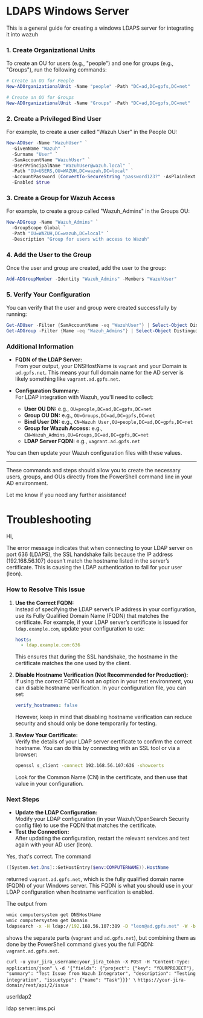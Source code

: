 # LDAPS Windows Server
This is a general guide for creating a windows LDAPS server for integrating it into wazuh
### 1. Create Organizational Units

To create an OU for users (e.g., "people") and one for groups (e.g., "Groups"), run the following commands:

```powershell
# Create an OU for People
New-ADOrganizationalUnit -Name "people" -Path "DC=ad,DC=gpfs,DC=net"

# Create an OU for Groups
New-ADOrganizationalUnit -Name "Groups" -Path "DC=ad,DC=gpfs,DC=net"
```

### 2. Create a Privileged Bind User

For example, to create a user called "Wazuh User" in the People OU:

```powershell
New-ADUser -Name "WazuhUser" `
  -GivenName "Wazuh" `
  -Surname "User" `
  -SamAccountName "WazuhUser" `
  -UserPrincipalName "WazuhUser@wazuh.local" `
  -Path "OU=USERS,OU=WAZUH,DC=wazuh,DC=local" `
  -AccountPassword (ConvertTo-SecureString "password123?" -AsPlainText -Force) `
  -Enabled $true
```

### 3. Create a Group for Wazuh Access

For example, to create a group called "Wazuh_Admins" in the Groups OU:

```powershell
New-ADGroup -Name "Wazuh_Admins" `
  -GroupScope Global `
  -Path "OU=WAZUH,DC=wazuh,DC=local" `
  -Description "Group for users with access to Wazuh"
```

### 4. Add the User to the Group

Once the user and group are created, add the user to the group:

```powershell
Add-ADGroupMember -Identity "Wazuh_Admins" -Members "WazuhUser"
```

### 5. Verify Your Configuration

You can verify that the user and group were created successfully by running:

```powershell
Get-ADUser -Filter {SamAccountName -eq "WazuhUser"} | Select-Object DistinguishedName
Get-ADGroup -Filter {Name -eq "Wazuh_Admins"} | Select-Object DistinguishedName
```

### Additional Information

- **FQDN of the LDAP Server:**  
    From your output, your DNSHostName is `vagrant` and your Domain is `ad.gpfs.net`. This means your full domain name for the AD server is likely something like `vagrant.ad.gpfs.net`.
    
- **Configuration Summary:**  
    For LDAP integration with Wazuh, you'll need to collect:
    
    - **User OU DN:** e.g., `OU=people,DC=ad,DC=gpfs,DC=net`
    - **Group OU DN:** e.g., `OU=Groups,DC=ad,DC=gpfs,DC=net`
    - **Bind User DN:** e.g., `CN=Wazuh User,OU=people,DC=ad,DC=gpfs,DC=net`
    - **Group for Wazuh Access:** e.g., `CN=Wazuh_Admins,OU=Groups,DC=ad,DC=gpfs,DC=net`
    - **LDAP Server FQDN:** e.g., `vagrant.ad.gpfs.net`

You can then update your Wazuh configuration files with these values.

---

These commands and steps should allow you to create the necessary users, groups, and OUs directly from the PowerShell command line in your AD environment.

Let me know if you need any further assistance!

# Troubleshooting
Hi,

The error message indicates that when connecting to your LDAP server on port 636 (LDAPS), the SSL handshake fails because the IP address (192.168.56.107) doesn’t match the hostname listed in the server’s certificate. This is causing the LDAP authentication to fail for your user (leon).

### How to Resolve This Issue

1. **Use the Correct FQDN:**  
    Instead of specifying the LDAP server’s IP address in your configuration, use its Fully Qualified Domain Name (FQDN) that matches the certificate. For example, if your LDAP server’s certificate is issued for `ldap.example.com`, update your configuration to use:
    
    ```yaml
    hosts:
      - ldap.example.com:636
    ```
    
    This ensures that during the SSL handshake, the hostname in the certificate matches the one used by the client.
    
2. **Disable Hostname Verification (Not Recommended for Production):**  
    If using the correct FQDN is not an option in your test environment, you can disable hostname verification. In your configuration file, you can set:
    
    ```yaml
    verify_hostnames: false
    ```
    
    However, keep in mind that disabling hostname verification can reduce security and should only be done temporarily for testing.
    
3. **Review Your Certificate:**  
    Verify the details of your LDAP server certificate to confirm the correct hostname. You can do this by connecting with an SSL tool or via a browser:
    
    ```bash
    openssl s_client -connect 192.168.56.107:636 -showcerts
    ```
    
    Look for the Common Name (CN) in the certificate, and then use that value in your configuration.
    

### Next Steps

- **Update the LDAP Configuration:**  
    Modify your LDAP configuration (in your Wazuh/OpenSearch Security config file) to use the FQDN that matches the certificate.
- **Test the Connection:**  
    After updating the configuration, restart the relevant services and test again with your AD user (leon).

Yes, that's correct. The command

```powershell
([System.Net.Dns]::GetHostEntry($env:COMPUTERNAME)).HostName
```

returned `vagrant.ad.gpfs.net`, which is the fully qualified domain name (FQDN) of your Windows server. This FQDN is what you should use in your LDAP configuration when hostname verification is enabled.

The output from

```cmd
wmic computersystem get DNSHostName
wmic computersystem get Domain
ldapsearch -x -H ldap://192.168.56.107:389 -D "leon@ad.gpfs.net" -W -b "OU=people,DC=ad,DC=gpfs,DC=net"
```

shows the separate parts (`vagrant` and `ad.gpfs.net`), but combining them as done by the PowerShell command gives you the full FQDN: `vagrant.ad.gpfs.net`.

`curl -u your_jira_username:your_jira_token -X POST -H "Content-Type: application/json" \`
     `-d '{"fields": {"project": {"key": "YOURPROJECT"}, "summary": "Test Issue from Wazuh Integrator", "description": "Testing integration", "issuetype": {"name": "Task"}}}' \`
     `https://your-jira-domain/rest/api/2/issue`


userldap2

ldap server:
ims.pci
